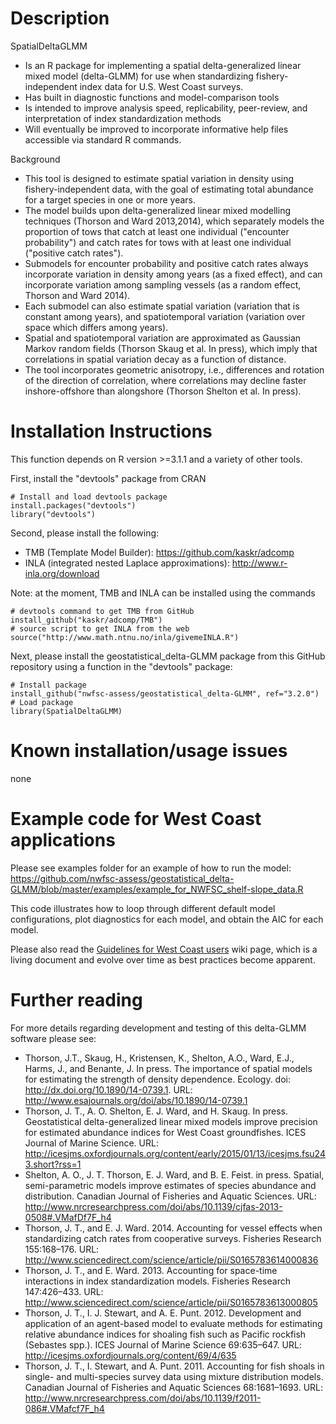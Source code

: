 Description
=============

SpatialDeltaGLMM
* Is an R package for implementing a spatial delta-generalized linear mixed model (delta-GLMM) for use when standardizing fishery-independent index data for U.S. West Coast surveys.
* Has built in diagnostic functions and model-comparison tools
* Is intended to improve analysis speed, replicability, peer-review, and interpretation of index standardization methods
* Will eventually be improved to incorporate informative help files accessible via standard R commands.

Background
* This tool is designed to estimate spatial variation in density using fishery-independent data, with the goal of estimating total abundance for a target species in one or more years.  
* The model builds upon delta-generalized linear mixed modelling techniques (Thorson and Ward 2013,2014), which separately models the proportion of tows that catch at least one individual ("encounter probability") and catch rates for tows with at least one individual ("positive catch rates").  
* Submodels for encounter probability and positive catch rates always incorporate variation in density among years (as a fixed effect), and can incorporate variation among sampling vessels (as a random effect, Thorson and Ward 2014).  
* Each submodel can also estimate spatial variation (variation that is constant among years), and spatiotemporal variation (variation over space which differs among years).  
* Spatial and spatiotemporal variation are approximated as Gaussian Markov random fields (Thorson Skaug et al. In press), which imply that correlations in spatial variation decay as a function of distance.  
* The tool incorporates geometric anisotropy, i.e., differences and rotation of the direction of correlation, where correlations may decline faster inshore-offshore than alongshore (Thorson Shelton et al. In press). 

Installation Instructions
=============
This function depends on R version >=3.1.1 and a variety of other tools.

First, install the "devtools" package from CRAN

    # Install and load devtools package
    install.packages("devtools")
    library("devtools")

Second, please install the following:
* TMB (Template Model Builder): https://github.com/kaskr/adcomp
* INLA (integrated nested Laplace approximations): http://www.r-inla.org/download

Note: at the moment, TMB and INLA can be installed using the commands 

    # devtools command to get TMB from GitHub
    install_github("kaskr/adcomp/TMB") 
    # source script to get INLA from the web
    source("http://www.math.ntnu.no/inla/givemeINLA.R")  
    
Next, please install the geostatistical_delta-GLMM package from this GitHub repository using a function in the "devtools" package:

    # Install package
    install_github("nwfsc-assess/geostatistical_delta-GLMM", ref="3.2.0") 
    # Load package
    library(SpatialDeltaGLMM)

Known installation/usage issues
=============
none

Example code for West Coast applications
=============
Please see examples folder for an example of how to run the model:
https://github.com/nwfsc-assess/geostatistical_delta-GLMM/blob/master/examples/example_for_NWFSC_shelf-slope_data.R

This code illustrates how to loop through different default model configurations, plot diagnostics for each model, and obtain the AIC for each model.

Please also read the [Guidelines for West Coast users](https://github.com/nwfsc-assess/geostatistical_delta-GLMM/wiki/West-Coast-Guidelines) wiki page, which is a living document and evolve over time as best practices become apparent.


Further reading
=============

For more details regarding development and testing of this delta-GLMM software please see:
* Thorson, J.T., Skaug, H., Kristensen, K., Shelton, A.O., Ward, E.J., Harms, J., and Benante, J. In press. The importance of spatial models for estimating the strength of density dependence. Ecology. doi: http://dx.doi.org/10.1890/14-0739.1. URL: http://www.esajournals.org/doi/abs/10.1890/14-0739.1
* Thorson, J. T., A. O. Shelton, E. J. Ward, and H. Skaug. In press. Geostatistical delta-generalized linear mixed models improve precision for estimated abundance indices for West Coast groundfishes. ICES Journal of Marine Science. URL: http://icesjms.oxfordjournals.org/content/early/2015/01/13/icesjms.fsu243.short?rss=1
* Shelton, A. O., J. T. Thorson, E. J. Ward, and B. E. Feist. in press. Spatial, semi-parametric models improve estimates of species abundance and distribution. Canadian Journal of Fisheries and Aquatic Sciences. URL: http://www.nrcresearchpress.com/doi/abs/10.1139/cjfas-2013-0508#.VMafDf7F_h4
* Thorson, J. T., and E. J. Ward. 2014. Accounting for vessel effects when standardizing catch rates from cooperative surveys. Fisheries Research 155:168–176. URL: http://www.sciencedirect.com/science/article/pii/S0165783614000836
* Thorson, J. T., and E. Ward. 2013. Accounting for space-time interactions in index standardization models. Fisheries Research 147:426–433. URL: http://www.sciencedirect.com/science/article/pii/S0165783613000805
* Thorson, J. T., I. J. Stewart, and A. E. Punt. 2012. Development and application of an agent-based model to evaluate methods for estimating relative abundance indices for shoaling fish such as Pacific rockfish (Sebastes spp.). ICES Journal of Marine Science 69:635–647. URL: http://icesjms.oxfordjournals.org/content/69/4/635
* Thorson, J. T., I. Stewart, and A. Punt. 2011. Accounting for fish shoals in single- and multi-species survey data using mixture distribution models. Canadian Journal of Fisheries and Aquatic Sciences 68:1681–1693. URL: http://www.nrcresearchpress.com/doi/abs/10.1139/f2011-086#.VMafcf7F_h4
